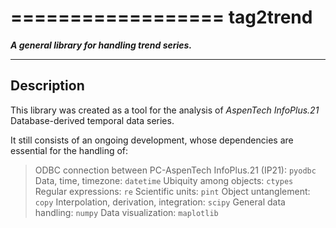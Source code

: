 ==================
**tag2trend**
==================

***A general library for handling trend series.***

----------------
**Description**
----------------

This library was created as a tool for the analysis of *AspenTech InfoPlus.21* Database-derived temporal data series.

It still consists of an ongoing development, whose dependencies are essential for the handling of:

> ODBC connection between PC-AspenTech InfoPlus.21 (IP21): `pyodbc`
> Data, time, timezone: `datetime`
> Ubiquity among objects: `ctypes`
> Regular expressions: `re`
> Scientific units: `pint`
> Object untanglement: `copy`
> Interpolation, derivation, integration: `scipy`
> General data handling: `numpy`
> Data visualization: `maplotlib`


